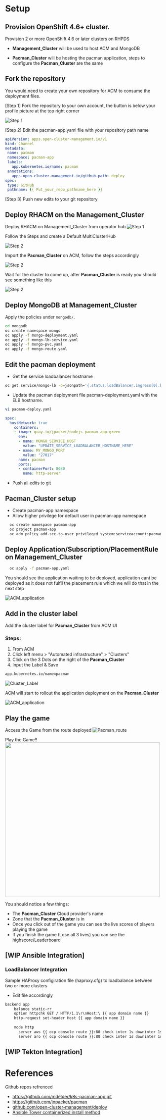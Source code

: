 

# Setup

## Provision OpenShift 4.6+ cluster.
Provision 2 or more OpenShift 4.6 or later clusters on RHPDS
- **Management_Cluster** will be used to host ACM and MongoDB

- **Pacman_Cluster** will be hosting the pacman application, steps to configure the **Pacman_Cluster** are the same

## Fork the repository

You would need to create your own repository for ACM to consume the deployment files.  

[Step 1] Fork the repository to your own account, the button is below your profile picture at the top right corner  

![Step 1](images/New_repo.png)

[Step 2] Edit the pacman-app.yaml file with your repository path name
 ```yaml
apiVersion: apps.open-cluster-management.io/v1
kind: Channel
metadata:
  name: pacman
  namespace: pacman-app
  labels:
    app.kubernetes.io/name: pacman
  annotations:
    apps.open-cluster-management.io/github-path: deploy
spec:
  type: GitHub
  pathname: {{ Put_your_repo_pathname_here }}
  ```

[Step 3] Push new edits to your git repository

## Deploy RHACM on the **Management_Cluster**

Deploy RHACM on Management_Cluster from operator hub
![Step 1](images/ACM_operator_01.png)

Follow the Steps and create a Default MultiClusterHub

![Step 2](images/ACM_operator_02.png)

Import the **Pacman_Cluster** on ACM, follow the steps accordingly

![Step 2](images/ACM_import_cluster_01.png)

Wait for the cluster to come up, after **Pacman_Cluster** is ready you should see something like this

![Step 2](images/ACM_import_cluster_02.png)

## Deploy MongoDB at **Management_Cluster**

Apply the policies under `mongodb/`.

  ```bash
  cd mongodb
  oc create namespace mongo
  oc apply -f mongo-deployment.yaml
  oc apply -f mongo-lb-service.yaml
  oc apply -f mongo-pvc.yaml
  oc apply -f mongo-route.yaml
  ```
## Edit the pacman deployment
* Get the service loadbalancer hostname


```bash
oc get service/mongo-lb -o=jsonpath='{.status.loadBalancer.ingress[0].hostname}' -n mongo
```
* Update the pacman deployment file pacman-deployment.yaml with the ELB hostname.

```bash
vi pacman-deploy.yaml
```

```yaml
spec:
  hostNetwork: true
    containers:
    - image: quay.io/jpacker/nodejs-pacman-app:green
      env:
      - name: MONGO_SERVICE_HOST
        value: "UPDATE_SERVICE_LOADBALANCER_HOSTNAME_HERE"
      - name: MY_MONGO_PORT
        value: "27017"
      name: pacman
      ports:
      - containerPort: 8080
        name: http-server
```
  * Push all edits to git

## **Pacman_Cluster** setup
* Create pacman-app namespace
* Allow higher privilege for default user in pacman-app namespace

```bash
  oc create namespace pacman-app
  oc project pacman-app
  oc adm policy add-scc-to-user privileged system:serviceaccount:pacman-app:default
```

## Deploy Application/Subscription/PlacementRule on **Management_Cluster**
```bash
  oc apply -f pacman-app.yaml
  ```

You should see the application waiting to be deployed, application cant be deployed as it does not fulfil the placement rule which we will do that in the next step

![ACM_application](images/ACM_app_01.png)


## Add in the cluster label
Add the cluster label for **Pacman_Cluster** from ACM UI
### Steps: 
1. From ACM
2. Click left menu > "Automated infrastructure" > "Clusters"
3. Click on the 3 Dots on the right of the **Pacman_Cluster**
4. Input the Label & Save
```bash
app.kubernetes.io/name=pacman
```
![Cluster_Label](images/ACM_Cluster_label_01.png)

ACM will start to rollout the application deployment on the **Pacman_Cluster**

![ACM_application](images/ACM_app_02.png)

## Play the game

Access the Game from the route deployed
![Pacman_route](images/pacman_route.png)

Play the Game!!  
<img src="images/pacman_01.png" width="500" height="500">

You should notice a few things:
- The **Pacman_Cluster** Cloud provider's name
- Zone that the **Pacman_Cluster** is in
- Once you click out of the game you can see the live scores of players playing the game
- If you finish the game (Lose all 3 lives) you can see the highscore/Leaderboard

## [WIP Ansible Integration]

### LoadBalancer Integration

Sample HAProxy configiration file (haproxy.cfg) to loadbalance between two or more clusters
* Edit file accordingly
```bash
backend app
    balance static-rr
    option httpchk GET / HTTP/1.1\r\nHost:\ {{ app domain name }}
    http-request set-header Host {{ app domain name }}
    
    mode http
      server aws {{ ocp console route }}:80 check inter 1s downinter 1s fall 1 rise 1 weight 10 #aws
      server aro {{ ocp console route }}:80 check inter 1s downinter 1s fall 1 rise 1 weight 10 #aro
```

## [WIP Tekton Integration]


# References

Github repos refrenced
- https://github.com/mdelder/k8s-pacman-app.git
- https://github.com/jnpacker/pacman
- [github.com/open-cluster-management/deploy](https://github.com/open-cluster-management/deploy)
- [Ansible Tower containerized install method](https://releases.ansible.com/ansible-tower/setup_openshift/)


